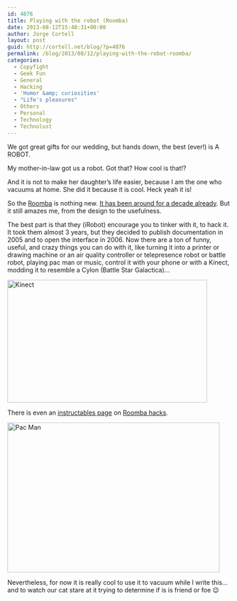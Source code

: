 ```yaml
---
id: 4876
title: Playing with the robot (Roomba)
date: 2013-08-12T15:40:31+00:00
author: Jorge Cortell
layout: post
guid: http://cortell.net/blog/?p=4876
permalink: /blog/2013/08/12/playing-with-the-robot-roomba/
categories:
  - Copyfight
  - Geek Fun
  - General
  - Hacking
  - 'Humor &amp; curiosities'
  - "Life's pleasures"
  - Others
  - Personal
  - Technology
  - Technolust
---
```

We got great gifts for our wedding, but hands down, the best (ever!) is A ROBOT.

My mother-in-law got us a robot. Got that? How cool is that!?

And it is not to make her daughter’s life easier, because I am the one who vacuums at home. She did it because it is cool. Heck yeah it is!

So the <a title="http://www.irobot.com/en/us/learn/home/roomba.aspx?Series=series_600" href="http://www.irobot.com/en/us/learn/home/roomba.aspx?Series=series_600" target="_blank">Roomba</a> is nothing new. <a title="http://www.tested.com/tech/robots/453965-magic-marker-art-kinect-10-years-roomba-hacks/" href="http://www.tested.com/tech/robots/453965-magic-marker-art-kinect-10-years-roomba-hacks/" target="_blank">It has been around for a decade already</a>. But it still amazes me, from the design to the usefulness. 



The best part is that they (iRobot) encourage you to tinker with it, to hack it. It took them almost 3 years, but they decided to publish documentation in 2005 and to open the interface in 2006. Now there are a ton of funny, useful, and crazy things you can do with it, like turning it into a printer or drawing machine or an air quality controller or telepresence robot or battle robot, playing pac man or music, control it with your phone or with a Kinect, modding it to resemble a Cylon (Battle Star Galactica)…

<img class="aligncenter" alt="Kinect" src="http://s3-ec.buzzfed.com/static/enhanced/webdr06/2013/5/30/16/anigif_enhanced-buzz-32736-1369946237-35.gif" width="450" height="276" />

There is even an <a title="http://www.instructables.com/id/Hacking-Your-iRobot/" href="http://www.instructables.com/id/Hacking-Your-iRobot/" target="_blank">instructables page</a> on <a title="ttp://hackingroomba.com" href="//hackingroomba.com" target="_blank">Roomba hacks</a>.

<img class="aligncenter" alt="Pac Man" src="http://s3-ec.buzzfed.com/static/enhanced/webdr06/2013/5/30/14/anigif_enhanced-buzz-30344-1369938098-9.gif" width="478" height="337" />

Nevertheless, for now it is really cool to use it to vacuum while I write this… and to watch our cat stare at it trying to determine if is is friend or foe 😉 

&nbsp;</p>